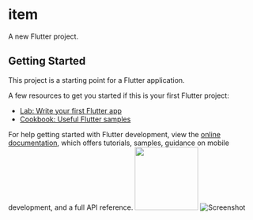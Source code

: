 # item

A new Flutter project.

## Getting Started

This project is a starting point for a Flutter application.

A few resources to get you started if this is your first Flutter project:

- [Lab: Write your first Flutter app](https://docs.flutter.dev/get-started/codelab)
- [Cookbook: Useful Flutter samples](https://docs.flutter.dev/cookbook)

For help getting started with Flutter development, view the
[online documentation](https://docs.flutter.dev/), which offers tutorials,
samples, guidance on mobile development, and a full API reference.
<img src="https://www.shutterstock.com/image-photo/butterfly-grass-on-meadow-night-260nw-1111729556.jpg" width="128"/>
![Screenshot](C:\gatewaymd\oldgateway\sms\assets\logo\two.jpg)
